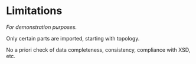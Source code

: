 # Limitations

_For demonstration purposes._

Only certain parts are imported, starting with topology.

No a priori check of data completeness, consistency, compliance with XSD, etc.
